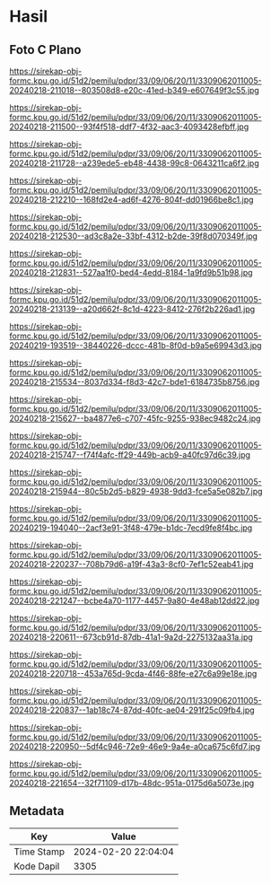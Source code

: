 # Hasil

## Foto C Plano

https://sirekap-obj-formc.kpu.go.id/51d2/pemilu/pdpr/33/09/06/20/11/3309062011005-20240218-211018--803508d8-e20c-41ed-b349-e607649f3c55.jpg

https://sirekap-obj-formc.kpu.go.id/51d2/pemilu/pdpr/33/09/06/20/11/3309062011005-20240218-211500--93f4f518-ddf7-4f32-aac3-4093428efbff.jpg

https://sirekap-obj-formc.kpu.go.id/51d2/pemilu/pdpr/33/09/06/20/11/3309062011005-20240218-211728--a239ede5-eb48-4438-99c8-0643211ca6f2.jpg

https://sirekap-obj-formc.kpu.go.id/51d2/pemilu/pdpr/33/09/06/20/11/3309062011005-20240218-212210--168fd2e4-ad6f-4276-804f-dd01966be8c1.jpg

https://sirekap-obj-formc.kpu.go.id/51d2/pemilu/pdpr/33/09/06/20/11/3309062011005-20240218-212530--ad3c8a2e-33bf-4312-b2de-39f8d070349f.jpg

https://sirekap-obj-formc.kpu.go.id/51d2/pemilu/pdpr/33/09/06/20/11/3309062011005-20240218-212831--527aa1f0-bed4-4edd-8184-1a9fd9b51b98.jpg

https://sirekap-obj-formc.kpu.go.id/51d2/pemilu/pdpr/33/09/06/20/11/3309062011005-20240218-213139--a20d662f-8c1d-4223-8412-276f2b226ad1.jpg

https://sirekap-obj-formc.kpu.go.id/51d2/pemilu/pdpr/33/09/06/20/11/3309062011005-20240219-193519--38440226-dccc-481b-8f0d-b9a5e69943d3.jpg

https://sirekap-obj-formc.kpu.go.id/51d2/pemilu/pdpr/33/09/06/20/11/3309062011005-20240218-215534--8037d334-f8d3-42c7-bde1-6184735b8756.jpg

https://sirekap-obj-formc.kpu.go.id/51d2/pemilu/pdpr/33/09/06/20/11/3309062011005-20240218-215627--ba4877e6-c707-45fc-9255-938ec9482c24.jpg

https://sirekap-obj-formc.kpu.go.id/51d2/pemilu/pdpr/33/09/06/20/11/3309062011005-20240218-215747--f74f4afc-ff29-449b-acb9-a40fc97d6c39.jpg

https://sirekap-obj-formc.kpu.go.id/51d2/pemilu/pdpr/33/09/06/20/11/3309062011005-20240218-215944--80c5b2d5-b829-4938-9dd3-fce5a5e082b7.jpg

https://sirekap-obj-formc.kpu.go.id/51d2/pemilu/pdpr/33/09/06/20/11/3309062011005-20240219-194040--2acf3e91-3f48-479e-b1dc-7ecd9fe8f4bc.jpg

https://sirekap-obj-formc.kpu.go.id/51d2/pemilu/pdpr/33/09/06/20/11/3309062011005-20240218-220237--708b79d6-a19f-43a3-8cf0-7ef1c52eab41.jpg

https://sirekap-obj-formc.kpu.go.id/51d2/pemilu/pdpr/33/09/06/20/11/3309062011005-20240218-221247--bcbe4a70-1177-4457-9a80-4e48ab12dd22.jpg

https://sirekap-obj-formc.kpu.go.id/51d2/pemilu/pdpr/33/09/06/20/11/3309062011005-20240218-220611--673cb91d-87db-41a1-9a2d-2275132aa31a.jpg

https://sirekap-obj-formc.kpu.go.id/51d2/pemilu/pdpr/33/09/06/20/11/3309062011005-20240218-220718--453a765d-9cda-4f46-88fe-e27c6a99e18e.jpg

https://sirekap-obj-formc.kpu.go.id/51d2/pemilu/pdpr/33/09/06/20/11/3309062011005-20240218-220837--1ab18c74-87dd-40fc-ae04-291f25c09fb4.jpg

https://sirekap-obj-formc.kpu.go.id/51d2/pemilu/pdpr/33/09/06/20/11/3309062011005-20240218-220950--5df4c946-72e9-46e9-9a4e-a0ca675c6fd7.jpg

https://sirekap-obj-formc.kpu.go.id/51d2/pemilu/pdpr/33/09/06/20/11/3309062011005-20240218-221654--32f71109-d17b-48dc-951a-0175d6a5073e.jpg


## Metadata

| Key        | Value               |
| ---------- | ------------------- |
| Time Stamp | 2024-02-20 22:04:04 |
| Kode Dapil | 3305                |



